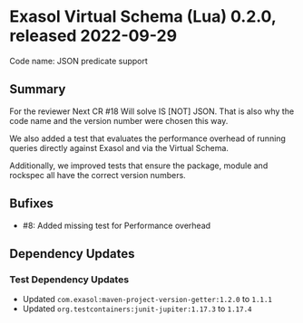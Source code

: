 # Exasol Virtual Schema (Lua) 0.2.0, released 2022-09-29

Code name: JSON predicate support

## Summary

For the reviewer Next CR #18 Will solve IS [NOT] JSON. That is also why the code name and the version number were chosen this way.

We also added a test that evaluates the performance overhead of running queries directly against Exasol and via the Virtual Schema. 

Additionally, we improved tests that ensure the package, module and rockspec all have the correct version numbers.

## Bufixes

* #8: Added missing test for Performance overhead
## Dependency Updates

### Test Dependency Updates

* Updated `com.exasol:maven-project-version-getter:1.2.0` to `1.1.1`
* Updated `org.testcontainers:junit-jupiter:1.17.3` to `1.17.4`

